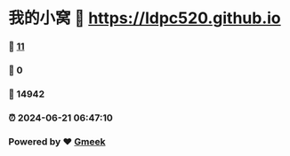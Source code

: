 # 我的小窝 :link: https://ldpc520.github.io 
### :page_facing_up: [11](https://ldpc520.github.io/tag.html) 
### :speech_balloon: 0 
### :hibiscus: 14942 
### :alarm_clock: 2024-06-21 06:47:10 
### Powered by :heart: [Gmeek](https://github.com/Meekdai/Gmeek)
